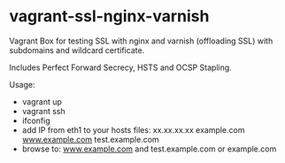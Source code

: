 vagrant-ssl-nginx-varnish
=========================

Vagrant Box for testing SSL with nginx and varnish (offloading SSL) with subdomains and wildcard certificate.

Includes Perfect Forward Secrecy, HSTS and OCSP Stapling. 

Usage:


- vagrant up
- vagrant ssh
- ifconfig
- add IP from eth1 to your hosts files: xx.xx.xx.xx example.com www.example.com test.example.com
- browse to: www.example.com and test.example.com or example.com 
